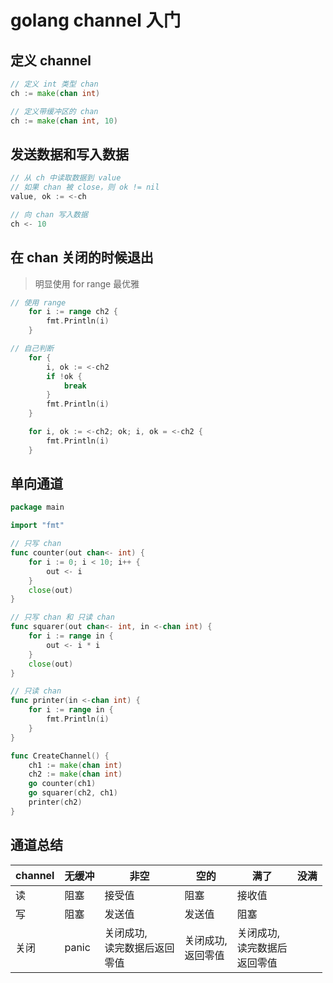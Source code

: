 # golang channel 入门

## 定义 channel

```go
// 定义 int 类型 chan
ch := make(chan int)

// 定义带缓冲区的 chan
ch := make(chan int, 10)
```

## 发送数据和写入数据

```go
// 从 ch 中读取数据到 value
// 如果 chan 被 close，则 ok != nil
value, ok := <-ch

// 向 chan 写入数据
ch <- 10
```

## 在 chan 关闭的时候退出

> 明显使用 for range 最优雅

```go
// 使用 range
	for i := range ch2 {
		fmt.Println(i)
	}

// 自己判断
	for {
		i, ok := <-ch2
		if !ok {
			break
		}
		fmt.Println(i)
	}

	for i, ok := <-ch2; ok; i, ok = <-ch2 {
		fmt.Println(i)
	}
```

## 单向通道

```go
package main

import "fmt"

// 只写 chan
func counter(out chan<- int) {
	for i := 0; i < 10; i++ {
		out <- i
	}
	close(out)
}

// 只写 chan 和 只读 chan
func squarer(out chan<- int, in <-chan int) {
	for i := range in {
		out <- i * i
	}
	close(out)
}

// 只读 chan
func printer(in <-chan int) {
	for i := range in {
		fmt.Println(i)
	}
}

func CreateChannel() {
	ch1 := make(chan int)
	ch2 := make(chan int)
	go counter(ch1)
	go squarer(ch2, ch1)
	printer(ch2)
}
```

## 通道总结

| channel | 无缓冲 | 非空                                    | 空的                    | 满了                                    | 没满 |
| ------- | ------ | --------------------------------------- | ----------------------- | --------------------------------------- | ---- |
| 读      | 阻塞   | 接受值                                  | 阻塞                    | 接收值                                  |      |
| 写      | 阻塞   | 发送值                                  | 发送值                  | 阻塞                                    |      |
| 关闭    | panic  | 关闭成功,<br />读完数据后返回<br />零值 | 关闭成功,<br />返回零值 | 关闭成功,<br />读完数据后<br />返回零值 |      |



























